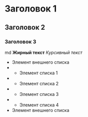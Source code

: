 # Заголовок 1
## Заголовок 2
### Заголовок 3
md
**Жирный текст**
*Курсивный текст*

- Элемент внешнего списка 
- - Элемент списка 1
- - Элемент списка 2
- - Элемент списка 3
- - Элемент списка 4
- Элемент внешнего списка
